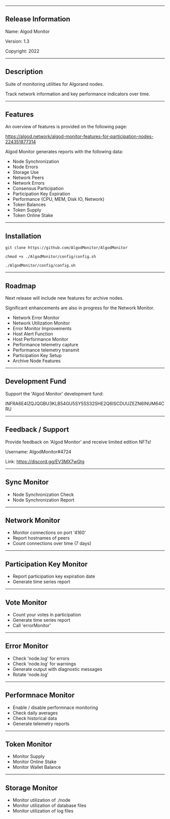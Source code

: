 -------------------------------------------------------------------------
Release Information
-------------------------------------------------------------------------
Name: Algod Monitor

Version: 1.3

Copyright: 2022


-------------------------------------------------------------------------
Description
-------------------------------------------------------------------------

Suite of monitoring utilities for Algorand nodes.

Track network information and key performance indicators over time.


-------------------------------------------------------------------------
Features
-------------------------------------------------------------------------

An overview of features is provided on the following page:

https://algod.network/algod-monitor-features-for-participation-nodes-224351877314


Algod Monitor generates reports with the following data:

 - Node Synchronization
 - Node Errors
 - Storage Use
 - Network Peers
 - Network Errors
 - Consensus Participation
 - Participation Key Expiration
 - Performance (CPU, MEM, Disk IO, Network)
 - Token Balances
 - Token Supply
 - Token Online Stake


-------------------------------------------------------------------------
Installation
-------------------------------------------------------------------------
`git clone https://github.com/AlgodMonitor/AlgodMonitor`

`chmod +x ./AlgodMonitor/config/config.sh`

`./AlgodMonitor/config/config.sh`


-------------------------------------------------------------------------
Roadmap
-------------------------------------------------------------------------

Next release will include new features for archive nodes.

Significant enhancements are also in progress for the Network Monitor.

 - Network Error Monitor
 - Network Utilization Monitor
 - Error Monitor Improvements
 - Host Alert Function
 - Host Performance Monitor
 - Performance telemetry capture
 - Performance telemetry transmit
 - Participation Key Setup
 - Archive Node Features


-------------------------------------------------------------------------
Development Fund
-------------------------------------------------------------------------

Support the 'Algod Monitor' development fund:

INFRA6E4IZQJQGBU3KLB54GU5SY5SS32SHE2Q6ISCDUUZEZN6INUM64CRU


-------------------------------------------------------------------------
Feedback / Support 
-------------------------------------------------------------------------

Provide feedback on 'Algod Monitor' and receive limited edition NFTs!

Username: AlgodMonitor#4724

Link: https://discord.gg/EV3MX7wGtg


-------------------------------------------------------------------------
Sync Monitor
-------------------------------------------------------------------------
- Node Synchronization Check
- Node Synchronization Report


-------------------------------------------------------------------------
Network Monitor
-------------------------------------------------------------------------
- Monitor connections on port '4160'
- Report hostnames of peers
- Count connections over time (7 days)


-------------------------------------------------------------------------
Participation Key Monitor
-------------------------------------------------------------------------
- Report participation key expiration date 
- Generate time series report


-------------------------------------------------------------------------
Vote Monitor
-------------------------------------------------------------------------
- Count your votes in participation
- Generate time series report
- Call 'errorMonitor'


-------------------------------------------------------------------------
Error Monitor
-------------------------------------------------------------------------
- Check 'node.log' for errors
- Check 'node.log' for warnings
- Generate output with diagnostic messages
- Rotate 'node.log'


-------------------------------------------------------------------------
Performnace Monitor
-------------------------------------------------------------------------
- Enable / disable performnace monitoring
- Check daily averages
- Check historical data
- Generate telemetry reports


-------------------------------------------------------------------------
Token Monitor
-------------------------------------------------------------------------
- Monitor Supply
- Monitor Online Stake
- Monitor Wallet Balance


-------------------------------------------------------------------------
Storage Monitor
-------------------------------------------------------------------------
- Monitor utilization of ./node
- Monitor utilization of database files
- Monitor utilization of log files


